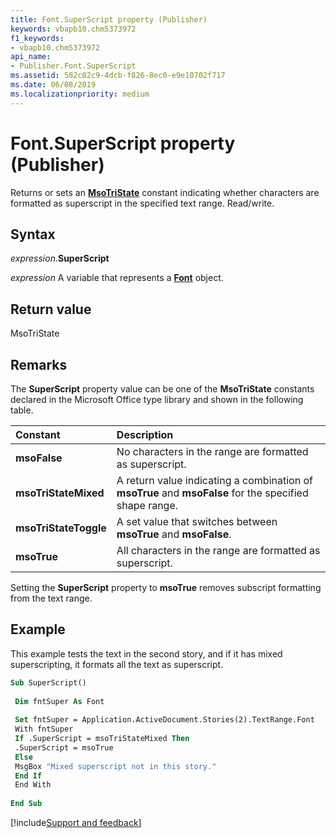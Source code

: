 ```yaml
---
title: Font.SuperScript property (Publisher)
keywords: vbapb10.chm5373972
f1_keywords:
- vbapb10.chm5373972
api_name:
- Publisher.Font.SuperScript
ms.assetid: 582c02c9-4dcb-f826-8ec0-e9e10702f717
ms.date: 06/08/2019
ms.localizationpriority: medium
---
```



# Font.SuperScript property (Publisher)

Returns or sets an **[MsoTriState](Office.MsoTriState.md)** constant indicating whether characters are formatted as superscript in the specified text range. Read/write.


## Syntax

_expression_.**SuperScript**

_expression_ A variable that represents a **[Font](Publisher.Font.md)** object.


## Return value

MsoTriState


## Remarks

The **SuperScript** property value can be one of the **MsoTriState** constants declared in the Microsoft Office type library and shown in the following table.

|Constant|Description|
|:-----|:-----|
| **msoFalse**| No characters in the range are formatted as superscript.|
| **msoTriStateMixed**|A return value indicating a combination of **msoTrue** and **msoFalse** for the specified shape range.|
| **msoTriStateToggle**|A set value that switches between **msoTrue** and **msoFalse**.|
| **msoTrue**|All characters in the range are formatted as superscript.|

Setting the **SuperScript** property to **msoTrue** removes subscript formatting from the text range.


## Example

This example tests the text in the second story, and if it has mixed superscripting, it formats all the text as superscript.

```vb
Sub SuperScript() 
 
 Dim fntSuper As Font 
 
 Set fntSuper = Application.ActiveDocument.Stories(2).TextRange.Font 
 With fntSuper 
 If .SuperScript = msoTriStateMixed Then 
 .SuperScript = msoTrue 
 Else 
 MsgBox "Mixed superscript not in this story." 
 End If 
 End With 
 
End Sub
```

[!include[Support and feedback](~/includes/feedback-boilerplate.md)]